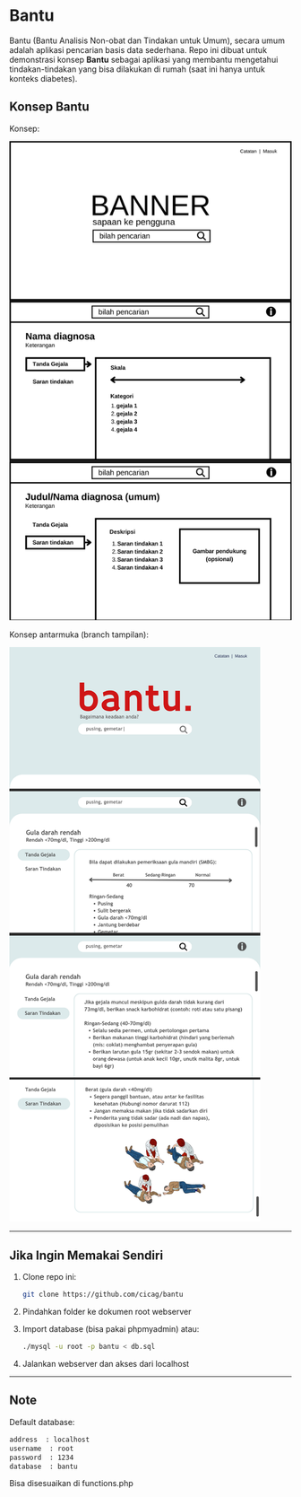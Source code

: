 # Bantu
Bantu (Bantu Analisis Non-obat dan Tindakan untuk Umum), secara umum adalah aplikasi pencarian basis data sederhana. Repo ini dibuat untuk demonstrasi konsep **Bantu** sebagai aplikasi yang membantu mengetahui tindakan-tindakan yang bisa dilakukan di rumah (saat ini hanya untuk konteks diabetes).

## Konsep Bantu
Konsep:  

  
   ![Gambar 1](images/1.png)  

Konsep antarmuka (branch tampilan):  

  
   ![Gambar 2](images/2.png)

---

## Jika Ingin Memakai Sendiri
1. Clone repo ini:
   
   ```bash
   git clone https://github.com/cicag/bantu
   ```
2. Pindahkan folder ke dokumen root webserver
3. Import database (bisa pakai phpmyadmin) atau:
   
   ```bash
   ./mysql -u root -p bantu < db.sql
   ```
4. Jalankan webserver dan akses dari localhost
---
## Note
Default database:  

```
address  : localhost
username  : root
password  : 1234
database  : bantu
```
Bisa disesuaikan di functions.php
